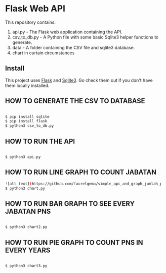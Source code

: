# Flask Web API

This repository contains:
1. api.py - The Flask web application containing the API.
2. csv_to_db.py - A Python file with some basic Sqlite3 helper functions to generate.
3. data - A folder containing the CSV file and sqlite3 database.
3. chart in curtain circumstances

## Install

This project uses [Flask](https://pypi.org/project/Flask/) and [Sqlite3](https://pypi.org/project/pysqlite/). Go check them out if you don't have them locally installed.
## HOW TO GENERATE THE CSV TO DATABASE
```sh

$ pip install sqlite
$ pip install flask
$ python3 csv_to_db.py
```

## HOW TO RUN THE API 
```sh

$ python3 api.py
```

## HOW TO RUN LINE GRAPH TO COUNT JABATAN 
```sh
![alt text](https://github.com/faurelgema/simple_api_and_graph_jumlah_pns/blob/main/chart1.jpg)
$ python3 chart.py
```


## HOW TO RUN BAR GRAPH TO SEE EVERY JABATAN PNS
```sh

$ python3 chart2.py
```

## HOW TO RUN PIE GRAPH TO COUNT PNS IN EVERY YEARS
```sh

$ python3 chart3.py
```

